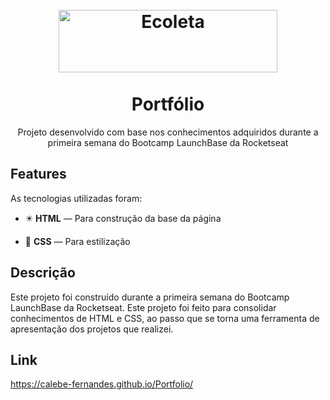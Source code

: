 <h1 align="center">
<br>
  <img src="https://image.flaticon.com/icons/svg/893/893505.svg" alt="Ecoleta" width="350" height="100">
<br>
<br>
Portfólio
</h1>

<p align="center">Projeto desenvolvido com base nos conhecimentos adquiridos durante a primeira semana do 
Bootcamp LaunchBase da Rocketseat</p>


## Features

As tecnologias utilizadas foram:

- ✴️ **HTML** — Para construção da base da página

- 💠 **CSS** —  Para estilização 


 ## Descrição

Este projeto foi construído durante a primeira semana do Bootcamp LaunchBase da Rocketseat. Este projeto foi feito para consolidar 
conhecimentos de HTML e CSS, ao passo que se torna uma ferramenta de apresentação dos projetos que realizei.

##  Link

https://calebe-fernandes.github.io/Portfolio/
